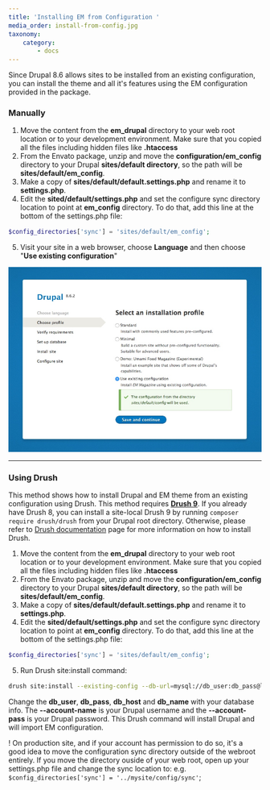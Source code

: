 ```yaml
---
title: 'Installing EM from Configuration '
media_order: install-from-config.jpg
taxonomy:
    category:
        - docs
---
```


Since Drupal 8.6 allows sites to be installed from an existing configuration, you can install the theme and all it's features using the EM configuration provided in the package.

### Manually

1. Move the content from the **em_drupal** directory to your web root location or to your development environment. Make sure that you copied all the files including hidden files like **.htaccess**
2. From the Envato package, unzip and move the **configuration/em_config** directory to your Drupal **sites/default directory**, so the path will be **sites/default/em_config**.
3. Make a copy of **sites/default/default.settings.php** and rename it to **settings.php**. 
4. Edit the **sited/default/settings.php** and set the configure sync directory location to point at **em_config** directory. To do that, add this line at the bottom of the settings.php file:

```php
$config_directories['sync'] = 'sites/default/em_config';
```

5. Visit your site in a web browser, choose **Language** and then choose "**Use existing configuration**"

![](install-from-config.jpg)

---

### Using Drush

This method shows how to install Drupal and EM theme from an existing configuration using Drush. This method requires [**Drush 9**](https://www.drush.org/).
If you already have Drush 8, you can install a site-local Drush 9 by running `composer require drush/drush` from your Drupal root directory. Otherwise, please refer to [Drush documentation](https://docs.drush.org/en/master/install/) page for more information on how to install Drush.

1. Move the content from the **em_drupal** directory to your web root location or to your development environment. Make sure that you copied all the files including hidden files like **.htaccess**
2. From the Envato package, unzip and move the **configuration/em_config** directory to your Drupal **sites/default directory**, so the path will be **sites/default/em_config**.
3. Make a copy of **sites/default/default.settings.php** and rename it to **settings.php**. 
4. Edit the **sited/default/settings.php** and set the configure sync directory location to point at **em_config** directory. To do that, add this line at the bottom of the settings.php file:

```php
$config_directories['sync'] = 'sites/default/em_config';
```

5. Run Drush site:install command:

```sh
drush site:install --existing-config --db-url=mysql://db_user:db_pass@localhost/db_name --account-name="demo" --account-pass="demo"
```
Change the **db_user**, **db_pass**, **db_host** and **db_name** with your database info. The **--account-name** is your Drupal username and the **--account-pass** is your Drupal password. This Drush command will install Drupal and will import EM configuration. 

! On production site, and if your account has permission to do so, it's a good idea to move the configuration sync directory outside of the webroot entirely. If you move the directory ouside of your web root, open up your settings.php file and change the sync location to: e.g. `$config_directories['sync'] = '../mysite/config/sync'`;